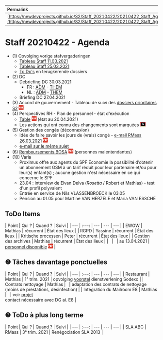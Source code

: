 <link rel="stylesheet" href="https://newdevprojects.github.io/S2/S2.css">
<link rel="stylesheet" href="S2.css">

&nbsp;

&nbsp;

| Permalink |
| :--- |
| [https://newdevprojects.github.io/S2/Staff_20210422/20210422_Staff_Agenda.html](https://newdevprojects.github.io/S2/Staff_20210422/20210422_Staff_Agenda.html) | 

# Staff 20210422 - Agenda

* (1) Opvolging vorige stafvergaderingen
	* [Tableau Staff 11.03.2021]()
	* [Tableau Staff 25.03.2021]()
	* [To Do's](#todo) en terugkerende dossiers
* (2) DC 
	* Debriefing DC 30.03.2021
		* FR : [ADM](https://newdevprojects.github.io/S2/Staff/20210330_Adm_FR.pdf) - [THEM](https://newdevprojects.github.io/S2/Staff/20210330_Them_FR.pdf)
		* NL : [ADM](https://newdevprojects.github.io/S2/Staff/20210330_Adm_NL.pdf) - [THEM](https://newdevprojects.github.io/S2/Staff/20210330_Them_NL.pdf)
	* Briefing DC 27.04.2021
* (3) Accord de gouvernement - Tableau de suivi des [dossiers prioritaires S2](Tableau_Suivi_dossiers_prioritaires_S2.pdf) ![](pdf.png)
* (4) Perspectives RH - Plan de personnel - état d'exécution
	* [Table](TablePlansPersonnel_20210420.pdf) ![](pdf.png) (état au 20.04.2021)
	* Les actions qui ont connu des changements sont marquées ![](table_NEW.png)
* (5) Gestion des congés (déconnexion)
	* Idée de faire savoir les jours de (vrais) congé - [e-mail RMass 26.03.2021](20210326_Verderzetten_Verplicht_Telewerk.pdf) ![](pdf.png)
	* [e-mail sur le même sujet](Mail_RMass_20210326.md)
* (6) [Remboursements BOSA](20210415_Remboursement_BOSA.pdf) ![](pdf.png) (personnes malentendantes)
* (10) Varia
	* Proximus offre aux agents du SPF Economie la possibilité d’obtenir un abonnement GSM à un tarif réduit pour leur partenaire et/ou pour leur(s) enfant(s) ; aucune gestion n'est nécessaire en ce qui concerne le SPF
	* 23.04 : interview de Elvan Delva (*Rosetta* / Robert et Mathias) - test d'un profil polyvalent
	* Entrée en service de Nils VLASSENBROECK le 03.05
	* Pension au 01.05 pour Martine VAN HERZELE et Maria VAN ESSCHE


<a name="todo"> </a>

## ToDo Items

| Point | Qui ? | Quand ? | Suivi |
| --- | :---: | --- | --- | --- |
| EWOW | Mathias | récurrent | &Eacute;tat des lieux |
| RGPD | Yassine | récurrent | &Eacute;tat des lieux |
| Kritische processen | Peter | récurrent | &Eacute;tat des lieux |
| Gestion des archives | Mathias | récurrent | &Eacute;tat des lieux |
| &nbsp; | &nbsp; | au 13.04.2021 | [personnel disponible](20210413_Planning_archives.pdf) ![](pdf.png) |

## &#10103; Tâches davantage ponctuelles

| Point | Qui ? | Quand ? | Suivi |
| --- | :---: | --- | --- | --- |
| Restaurant | Mathias | 1° trim. 2021 | opvolging [voorstel](https://newdevprojects.github.io/S2/Staff_20210107/20210107_Sodexo_aangepaste_werking.pdf) dienstverlening Sodexo |
| Contrats nettoyage | Mathias | &nbsp; | adaptation des contrats de nettoyage (moins de prestations, désinfection) |
| Intégration du Mailroom E8 | Mathias | &nbsp; | voir [projet](https://newdevprojects.github.io/S2/Staff_20210204/Nota_verzendingsdienst_E8.pdf)<br>contact nécessaire avec DG ai. E8 |

## &#10104; ToDo à plus long terme

| Point | Qui ? | Quand ? | Suivi |
| --- | :---: | --- | --- | --- |
| SLA ABC | RMass | 3° trim. 2021 | Renégociation SLA 2013 |
